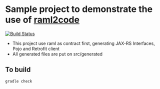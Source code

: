 # Sample project to demonstrate the use of [raml2code](https://github.com/gextech/raml2code)

[![Build Status](https://img.shields.io/travis/atomsfat/raml2codeFullSpringExample/master.svg?style=flat)](https://travis-ci.org/atomsfat/raml2codeFullSpringExample)

* This project use raml as contract first, generating JAX-RS Interfaces, Pojo and Retrofit client
* All generated files are put on src/generated

## To build
```bash
gradle check
```